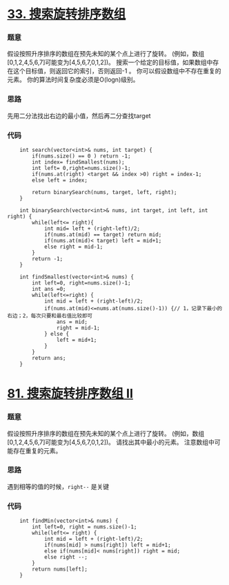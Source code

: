 # [33. 搜索旋转排序数组](https://leetcode-cn.com/problems/search-in-rotated-sorted-array)

### 题意
假设按照升序排序的数组在预先未知的某个点上进行了旋转。
(例如，数组[0,1,2,4,5,6,7]可能变为[4,5,6,7,0,1,2])。
搜索一个给定的目标值，如果数组中存在这个目标值，则返回它的索引，否则返回-1 。
你可以假设数组中不存在重复的元素。
你的算法时间复杂度必须是O(logn)级别。

### 思路
先用二分法找出右边的最小值，然后再二分查找target

### 代码
```cgo
    int search(vector<int>& nums, int target) {
        if(nums.size() == 0 ) return -1;
        int index= findSmallest(nums);
        int left= 0,right=nums.size()-1;
        if(nums.at(right) <target && index >0) right = index-1;
        else left = index;

        return binarySearch(nums, target, left, right);
    }

    int binarySearch(vector<int>& nums, int target, int left, int right) {
        while(left<= right){
            int mid= left + (right-left)/2;
            if(nums.at(mid) == target) return mid;
            if(nums.at(mid)< target) left = mid+1;
            else right = mid-1;
        }
        return -1;
    }

    int findSmallest(vector<int>& nums) {
        int left=0, right=nums.size()-1;
        int ans =0;
        while(left<=right) {
            int mid = left + (right-left)/2;
            if(nums.at(mid)<=nums.at(nums.size()-1)) {// 1，记录下最小的右边；2，每次只要和最右值比较即可
                ans = mid;
                right = mid-1;
            } else {
                left = mid+1;
            }
        }
        return ans;
    }
```

# [81. 搜索旋转排序数组 II](https://leetcode-cn.com/problems/search-in-rotated-sorted-array-ii/)

### 题意
假设按照升序排序的数组在预先未知的某个点上进行了旋转。
(例如，数组[0,1,2,4,5,6,7]可能变为[4,5,6,7,0,1,2])。
请找出其中最小的元素。
注意数组中可能存在重复的元素。

### 思路
遇到相等的值的时候，`right--` 是关键

### 代码
```cgo
    int findMin(vector<int>& nums) {
        int left=0, right = nums.size()-1;
        while(left<= right) {
            int mid = left + (right-left)/2;
            if(nums[mid] > nums[right]) left = mid+1;
            else if(nums[mid]< nums[right]) right = mid;
            else right --;
        }
        return nums[left];
    }

``` 